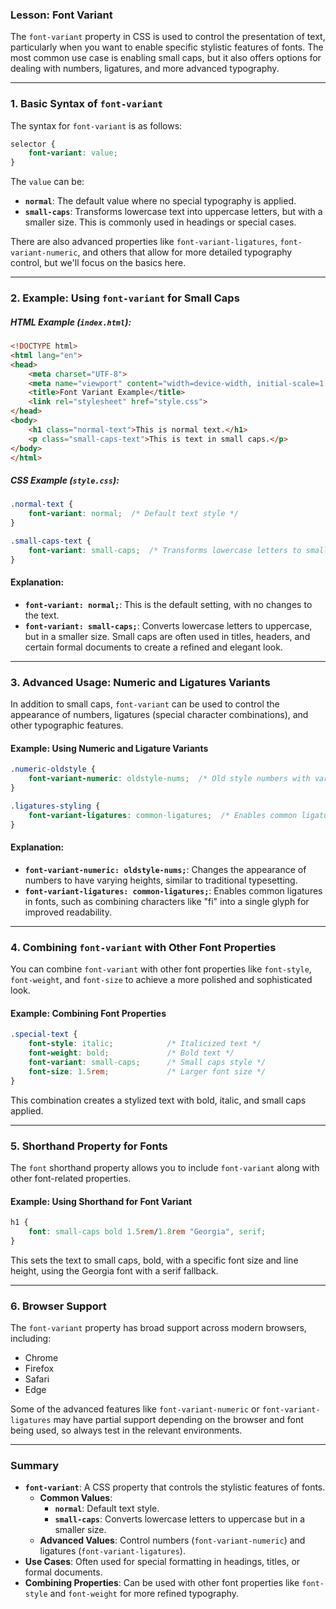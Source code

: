 ### **Lesson: Font Variant**

The `font-variant` property in CSS is used to control the presentation of text, particularly when you want to enable specific stylistic features of fonts. The most common use case is enabling small caps, but it also offers options for dealing with numbers, ligatures, and more advanced typography.

---

### **1. Basic Syntax of `font-variant`**

The syntax for `font-variant` is as follows:

```css
selector {
    font-variant: value;
}
```

The `value` can be:

- **`normal`**: The default value where no special typography is applied.
- **`small-caps`**: Transforms lowercase text into uppercase letters, but with a smaller size. This is commonly used in headings or special cases.

There are also advanced properties like `font-variant-ligatures`, `font-variant-numeric`, and others that allow for more detailed typography control, but we'll focus on the basics here.

---

### **2. Example: Using `font-variant` for Small Caps**

##### **HTML Example (`index.html`):**

```html
<!DOCTYPE html>
<html lang="en">
<head>
    <meta charset="UTF-8">
    <meta name="viewport" content="width=device-width, initial-scale=1.0">
    <title>Font Variant Example</title>
    <link rel="stylesheet" href="style.css">
</head>
<body>
    <h1 class="normal-text">This is normal text.</h1>
    <p class="small-caps-text">This is text in small caps.</p>
</body>
</html>
```

##### **CSS Example (`style.css`):**

```css
.normal-text {
    font-variant: normal;  /* Default text style */
}

.small-caps-text {
    font-variant: small-caps;  /* Transforms lowercase letters to smaller uppercase letters */
}
```

#### **Explanation:**
- **`font-variant: normal;`**: This is the default setting, with no changes to the text.
- **`font-variant: small-caps;`**: Converts lowercase letters to uppercase, but in a smaller size. Small caps are often used in titles, headers, and certain formal documents to create a refined and elegant look.

---

### **3. Advanced Usage: Numeric and Ligatures Variants**

In addition to small caps, `font-variant` can be used to control the appearance of numbers, ligatures (special character combinations), and other typographic features.

#### **Example: Using Numeric and Ligature Variants**

```css
.numeric-oldstyle {
    font-variant-numeric: oldstyle-nums;  /* Old style numbers with varying heights */
}

.ligatures-styling {
    font-variant-ligatures: common-ligatures;  /* Enables common ligatures like 'ff', 'fi', etc. */
}
```

#### **Explanation:**
- **`font-variant-numeric: oldstyle-nums;`**: Changes the appearance of numbers to have varying heights, similar to traditional typesetting.
- **`font-variant-ligatures: common-ligatures;`**: Enables common ligatures in fonts, such as combining characters like "fi" into a single glyph for improved readability.

---

### **4. Combining `font-variant` with Other Font Properties**

You can combine `font-variant` with other font properties like `font-style`, `font-weight`, and `font-size` to achieve a more polished and sophisticated look.

#### **Example: Combining Font Properties**

```css
.special-text {
    font-style: italic;            /* Italicized text */
    font-weight: bold;             /* Bold text */
    font-variant: small-caps;      /* Small caps style */
    font-size: 1.5rem;             /* Larger font size */
}
```

This combination creates a stylized text with bold, italic, and small caps applied.

---

### **5. Shorthand Property for Fonts**

The `font` shorthand property allows you to include `font-variant` along with other font-related properties.

#### **Example: Using Shorthand for Font Variant**

```css
h1 {
    font: small-caps bold 1.5rem/1.8rem "Georgia", serif;
}
```

This sets the text to small caps, bold, with a specific font size and line height, using the Georgia font with a serif fallback.

---

### **6. Browser Support**

The `font-variant` property has broad support across modern browsers, including:

- Chrome
- Firefox
- Safari
- Edge

Some of the advanced features like `font-variant-numeric` or `font-variant-ligatures` may have partial support depending on the browser and font being used, so always test in the relevant environments.

---

### **Summary**

- **`font-variant`**: A CSS property that controls the stylistic features of fonts.
  - **Common Values**:
    - **`normal`**: Default text style.
    - **`small-caps`**: Converts lowercase letters to uppercase but in a smaller size.
  - **Advanced Values**: Control numbers (`font-variant-numeric`) and ligatures (`font-variant-ligatures`).
- **Use Cases**: Often used for special formatting in headings, titles, or formal documents.
- **Combining Properties**: Can be used with other font properties like `font-style` and `font-weight` for more refined typography.